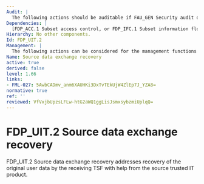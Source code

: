 ```yaml
---
Audit: |
  The following actions should be auditable if FAU_GEN Security audit data generation is included in the PP, PP-Module, functional package or ST: a) minimal: The identity of any user or subject using the data exchange mechanisms; b) minimal: Successful recovery from errors including the type of error that was detected; c) basic: The identity of any user or subject attempting to use the user data exchange mechanisms, but who is unauthorized to do so; d) basic: A reference to the names or other indexing information useful in identifying the user data that was transmitted or received. This can include security attributes associated with the user data; e) basic: Any identified attempts to block transmission of user data; f) detailed: The types and/or effects of any detected modifications of transmitted user data.
Dependencies: |
  [FDP_ACC.1 Subset access control, or FDP_IFC.1 Subset information flow control] [FDP_UIT.1 Data exchange integrity, or FTP_ITC.1 Inter-TSF trusted channel]
Hierarchy: No other components.
Id: FDP_UIT.2
Management: |
  The following actions can be considered for the management functions in FMT: a) there are no management activities foreseen.
Name: Source data exchange recovery
active: true
derived: false
level: 1.66
links:
- FML-027: 5AwbCADmv_anm6XAUHKi3DxTvTEkUjW4ZlEp7J_YZA8=
normative: true
ref: ''
reviewed: VfVxjbUpzsLFLw-htG2aWQ1ggLisJsmxsybzmiUplqQ=
---
```


# FDP_UIT.2 Source data exchange recovery

FDP_UIT.2 Source data exchange recovery addresses recovery of the original user data by the receiving TSF with help from the source trusted IT product.